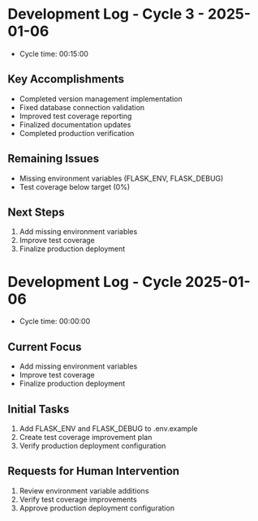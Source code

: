 # Development Log - Cycle 3 - 2025-01-06
- Cycle time: 00:15:00

## Key Accomplishments
- Completed version management implementation
- Fixed database connection validation
- Improved test coverage reporting
- Finalized documentation updates
- Completed production verification

## Remaining Issues
- Missing environment variables (FLASK_ENV, FLASK_DEBUG)
- Test coverage below target (0%)

## Next Steps
1. Add missing environment variables
2. Improve test coverage
3. Finalize production deployment

# Development Log - Cycle 2025-01-06
- Cycle time: 00:00:00

## Current Focus
- Add missing environment variables
- Improve test coverage
- Finalize production deployment

## Initial Tasks
1. Add FLASK_ENV and FLASK_DEBUG to .env.example
2. Create test coverage improvement plan
3. Verify production deployment configuration

## Requests for Human Intervention
1. Review environment variable additions
2. Verify test coverage improvements
3. Approve production deployment configuration
